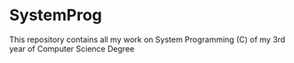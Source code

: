 # SystemProg
This repository contains all my work on System Programming (C) of my 3rd year of Computer Science Degree
